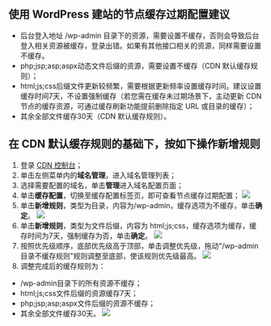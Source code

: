 ## 使用 WordPress 建站的节点缓存过期配置建议 

- 后台登入地址 /wp-admin 目录下的资源，需要设置不缓存，否则会导致后台登入相关资源被缓存，登录出错。如果有其他接口相关的资源，同样需要设置不缓存。
- php;jsp;asp;aspx动态文件后缀的资源，需要设置不缓存（CDN 默认缓存规则）；
- html;js;css后缀文件更新较频繁，需要根据更新频率设置缓存时间。建议设置缓存时间7天，不设置强制缓存（若您需在缓存未过期场景下，主动更新 CDN 节点的缓存资源，可通过缓存刷新功能提前删除指定 URL 或目录的缓存）；
- 其余全部文件缓存30天（CDN 默认缓存规则）。

 

## 在 CDN 默认缓存规则的基础下，按如下操作新增规则 

1. 登录 [CDN 控制台](https://console.cloud.tencent.com/cdn)；
2. 单击左侧菜单内的**域名管理**，进入域名管理列表；
3. 选择需要配置的域名，单击**管理**进入域名配置页面；
4. 单击**缓存配置**，切换至缓存配置标签页，即可查看节点缓存过期配置；
![](https://qcloudimg.tencent-cloud.cn/raw/320396780eb64890df0b72668c3fa71a.png)
5. 单击**新增规则**，类型为目录，内容为/wp-admin，缓存选项为不缓存，单击**确定**。
![](https://qcloudimg.tencent-cloud.cn/raw/0e0b724d81d4a3bcdd511de60db4bdfe.png)
6. 单击**新增规则**，类型为文件后缀，内容为 html;js;css，缓存选项为缓存，缓存时间为7天，强制缓存为否，单击**确定**。
![](https://qcloudimg.tencent-cloud.cn/raw/ec7e8d45f19ad999cc951278c6d31e6c.png)
7. 按照优先级顺序，底部优先级高于顶部，单击调整优先级，拖动"/wp-admin目录不缓存规则"规则调整至底部，使该规则优先级最高。
![](https://qcloudimg.tencent-cloud.cn/raw/445654003cb341d5e2ca1e35e67dac0c.png)
8. 调整完成后的缓存规则为：
- /wp-admin目录下的所有资源不缓存；
- html;js;css文件后缀的资源缓存7天；
- php;jsp;asp;aspx文件后缀的资源不缓存；
- 其余全部文件缓存30天。
![](https://qcloudimg.tencent-cloud.cn/raw/e6f003557d8455dd7c6f81a10d27cb8c.png)

